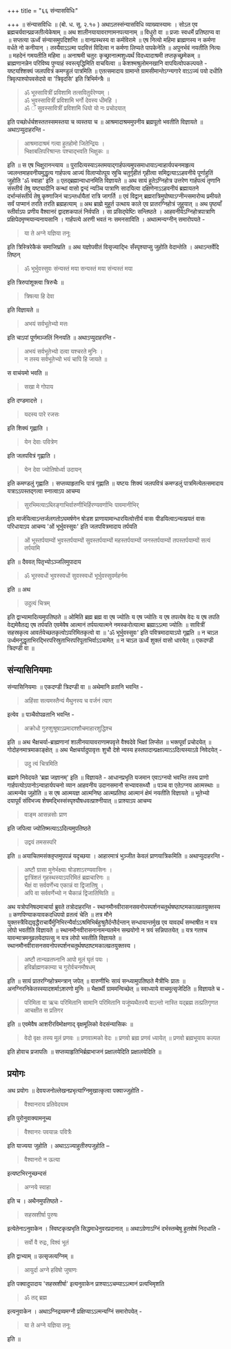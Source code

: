 +++
title = "६६ संन्यासविधिः"

+++
॥ संन्यासविधिः ॥ (बो. ध. सू. २.१० ) अथाऽतस्संन्यासविधि व्याख्यास्यामः । सोऽत एव ब्रह्मचर्यवान्प्रव्रजतीत्येकेषाम् ॥ अथ शालीनयायावराणामनपत्यानाम् ॥ विधुरो वा ॥ प्रजाः स्वधर्मे प्रतिष्ठाप्य वा ॥ सप्तत्या ऊर्ध्वं संन्यासमुपदिशन्ति ॥ वानप्रस्थस्य वा कर्मविरामे ॥ एष नित्यो महिमा ब्राह्मणस्य न कर्मणा वर्धते नो कनीयान् । तस्यैवाऽऽत्मा पदवित्तं विदित्वा न कर्मणा लिप्यते पापकेनेति ॥ अपुनर्भवं नयतीति नित्यः ॥ महदेनं गमयतीति महिमा ॥ अनाश्रमी चतुरः कृच्छ्रानात्मशुध्यर्थं विदध्यादाश्रमी तप्तकृच्छ्रमेकम् ॥ ब्राह्मणानन्नेन परिविष्य पुण्याहं स्वस्त्यृद्धिमिति वाचयित्वा ॥ केशश्मश्रुलोमनखानि वापयित्वोपकल्पयते - यष्टयश्शिक्यं जलपवित्रं कमण्डुलं पात्रमिति ॥ एतत्समादाय ग्रामान्ते ग्रामसीमान्तेऽग्न्यगारे वाऽऽज्यं पयो दधीति त्रिवृत्पाश्योपवसेदपो वा 'त्रिवृदसि' इति त्रिभिर्मन्त्रैः ॥ 

> ॐ भूस्सावित्रीं प्रविशामि तत्सवितुर्वरेण्यम् ।  
ॐ भुवस्सावित्रीं प्रविशामि भर्गो देवस्य धीमहि ।  
ॐ ँ सुवस्सावित्रीं प्रविशामि धियो यो नः प्रचोदयात् 

इति पच्छोर्धर्चशस्ततस्समस्तया च व्यस्तया च ॥ आश्रमादाश्रममुपनीय ब्रह्मपूतो भवतीति विज्ञायते ॥ अथाऽप्युदाहरन्ति -

> आश्रमादाश्रमं गत्वा हुतहोमो जितेन्द्रियः ।  
भिक्षाबलिपरिश्रान्तः पश्चाद्भवति भिक्षुकः ॥

इति ॥ स एष भिक्षुरानन्त्याय ॥ पुरादित्यस्याऽस्तमयाद्गार्हपत्यमुपसमाधायाऽन्वाहार्यपचनमाहृत्य ज्वलन्तमाहवनीयमुद्धृत्य गार्हपत्य आज्यं विलाप्योत्पूय स्रुचि चतुर्गृहीतं गृहीत्वा समिद्वत्याऽऽहवनीये पूर्णाहुतिं जुहोति 'ॐ स्वाहा' इति ॥ एतद्ब्रह्मान्वाधानमिति विज्ञायते ॥ अथ सायं हुतेऽग्निहोत्र उत्तरेण गार्हपत्यं तृणानि संस्तीर्य तेषु यष्ट्यादीनि कन्थां वासो द्वन्दं न्यञ्चि पात्राणि सादयित्वा दक्षिणेनाऽऽहवनीयं ब्रह्मायतने दर्भान्संस्तीर्य तेषु कृष्णाजिनं चाऽन्तर्धायैतां रात्रि जागर्ति ॥ एवं विद्वान् ब्रह्मरात्रिमुपोष्याऽग्नीन्त्समारोप्य प्रमीयते सर्वं पाप्मानं तरति तरति ब्रह्महत्याम् ॥ अथ ब्राह्मे मुहूर्त उत्थाय काले एव प्रातरग्निहोत्रं जुहुयात् ॥ अथ पृष्ठ्याँ स्तीर्वाऽपः प्रणीय वैश्वानरं द्वादशकपालं निर्वपति । सा प्रसिद्घेष्टिः सन्तिष्ठते । आहवनीयेऽग्निहोत्रपात्राणि प्रक्षिपेदमृण्मयान्यनायसानि । गार्हपत्ये अरणी भवतं नः समनसाविति । अथात्मन्यग्नीन् समारोपयते - 

> या ते अग्ने यज्ञिया तनूः 

इति त्रिस्त्रिरेकैकं समाजिघ्रति ॥ अथ यज्ञोपवीतं विसृज्याद्भिः सँस्पृश्याप्सु जुहोति वेदान्तेति । अथाऽन्तर्वेदि तिष्ठन्

> ॐ भूर्भुवस्सुवः संन्यस्तं मया सन्यस्तं मया संन्यस्तं मया

इति त्रिरुपांशूक्त्वा त्रिरुचैः ॥ 

> त्रिषत्या हि देवा 

इति विज्ञायते ॥ 

> अभयं सर्वभूतेभ्यो मत्तः

इति चाऽपां पूर्णमञ्जलिं निनयति ॥ अथाऽप्युदाहरन्ति - 

> अभयं सर्वभूतेभ्यो दत्वा यश्चरते मुनिः ।  
न तस्य सर्वभूतेभ्यो भयं चापि हि जायते ॥ 

स वाचंयमो भवति ॥ 

> सखा मे गोपाय

इति दण्डमादत्ते । 

> यदस्य पारे रजसः

इति शिक्यं गृह्णाति । 

> येन देवाः पवित्रेण

इति जलपवित्रं गृह्णाति । 

> येन देवा ज्योतिषोर्ध्वा उदायन्

इति कमण्डलुं गृह्णाति । सप्तव्याहृताभिः पात्रं गृह्णाति ॥ यष्टयः शिक्यं जलपवित्रं कमण्डलुं पात्रमित्येतत्समादाय यत्राऽऽपस्तद्गत्वा स्नात्वाऽप आचम्य 

> सुरभिमत्याऽब्लिङ्गाभिर्वारुणीभिर्हिरण्यवर्णाभिः पावमानीभिर् 

इति मार्जयित्वाऽन्तर्जलगतोऽघमर्षणेन षोडश प्राणायामान्धारयित्वोत्तीर्य वासः पीडयित्वाऽन्यत्प्रयतं वासः परिधायाऽप आचम्य 'ओं भूर्भुवस्सुवः' इति जलपवित्रमादाय तर्पयति 

> ओं भूस्तर्पयाम्यों भुवस्तर्पयाम्यों सुवस्तर्पयाम्यों महस्तर्पयाम्यों जनस्तर्पयाम्यों तपस्तर्पयाम्यों सत्यं तर्पयामि 

इति ॥ दैववत् पितृभ्योऽञ्जलिमुपादाय 

> ॐ भूस्स्वधों भुवस्स्वधों सुवस्स्वधों भूर्भुवस्सुवर्महर्नमः 

इति ॥ अथ 

> उदुत्यं चित्रम् 

इति द्वाभ्यामादित्यमुपतिष्ठते ॥ ओमिति ब्रह्म ब्रह्म वा एष ज्योतिः य एष ज्योतिः य एष तपत्येष वेदः य एष तपति वेद्यमेवैतद्य एष तर्पयति एवमेवैष आत्मानं तर्पयत्यात्मने नमस्करोत्यात्मा ब्रह्माऽऽत्मा ज्योतिः ॥ सावित्रीं सहस्रकृत्व आवर्तयेच्छतकृत्वोऽपरिमितकृत्वो वा ॥ 'ॐ भूर्भुवस्सुवः' इति पवित्रमादायाऽपो गृह्णति ॥ न चाऽत उर्ध्वमनुद्धृताभिरद्भिरपरिस्रुताभिरपरिपूताभिर्वाऽऽचामेत् ॥ न चाऽत ऊर्ध्वं शुक्लं वासो धारयेत् ॥ एकदण्डी त्रिदण्डी वा ॥

## संन्यासिनियमाः

संन्यासिनियमाः ॥ एकदण्डी त्रिदण्डी वा ॥ अथेमानि व्रतानि भवन्ति - 

> अहिंसा सत्यमस्तैन्यं मैथुनस्य च वर्जनं त्याग 

इत्येव ॥ पञ्चैवोपव्रतानि भवन्ति - 

> अक्रोधो गुरुशुश्रूषाऽप्रमादश्शौचमाहारशुद्धिश्च 

इति  ॥ अथ भैक्षचर्या-ब्राह्मणानां शालीनयायावराणामपवृत्ते वैश्वदेवे भिक्षां लिप्सेत ॥ भक्त्पूर्वां प्रचोदयेत् ॥ गोदोहनमात्रमाकाङ्क्षेत् ॥ अथ भैक्षचर्यादुपावृत्तः शुचौ देशे न्यस्य हस्तपादान्प्रक्षाल्याऽऽदित्यस्याऽग्रे निवेदयेत् - 

> उदु त्यं चित्रमिति

ब्रह्मणे निवेदयते 'ब्रह्म जज्ञानम्' इति ॥ विज्ञायते - आधानप्रभृति यजमान एवाऽग्नयो भवन्ति तस्य प्राणो गार्हपत्योऽपानोऽन्वाहार्यपचनो व्यान आहवनीय उदानसमानौ सभ्यावसथ्यौ ॥ पञ्च वा एतेऽग्नय आत्मस्थाः ॥ आत्मन्येव जुहोति ॥ स एष आत्मयज्ञ आत्मनिष्ठ आत्मप्रतिष्ठ आत्मानं क्षेमं नयतीति विज्ञायते ॥ भूतेभ्यो दयापूर्वं संविभज्य शेषमद्भिस्संस्पृश्यौषधवत्प्राश्नीयात् ॥ प्राश्याऽप आचम्य 

> वाङ्म आसन्नसोः प्राण 

इति जपित्वा ज्योतिष्मत्याऽऽदित्यमुपतिष्ठते 

> उद्वयं तमसस्परि 

इति ॥ अयाचितमसंक्लृप्तमुपपन्नं यदृच्छया । आहारमात्रं भुञ्जीत केवलं प्राणयात्रिकमिति ॥ अथाप्युदाहरन्ति - 

> अष्टौ ग्रासा मुनेर्भक्ष्याः षोडशाऽरण्यवासिनः ।  
द्वात्रिंशतं गृहस्थस्याऽपरिमितं ब्रह्मचारिणः ॥  
भैक्षं वा सर्ववर्णेभ्य एकान्नं वा द्विजातिषु ।  
अपि वा सर्ववर्णेभ्यो न चैकान्नं द्विजातिष्विति ॥

अथ यत्रोपनिषदमाचार्या ब्रुवते तत्रोदाहरन्ति - स्थानमौनवीरासनसवनोपस्पर्शनचतुर्थषष्ठाष्टमकालव्रतयुक्तस्य ॥ कणपिण्याकयावकदधिपयो व्रतत्वं चेति ॥ तत्र मौने युक्तस्त्रैविद्यवृद्धैराचार्यैर्मुनिभिरन्यैर्वाऽऽश्रमिभिर्बहुश्रुतैर्दन्तैर्दन्तान् सन्धायान्तर्मुख एव यावदर्थं सम्भाषीत न यत्र लोपो भवतीति विज्ञायते ॥ स्थानमौनवीरासनानामन्यतमेन सम्प्रयोगो न त्रयं सन्निपातयेत् ॥ यत्र गतश्च यावन्मात्रमनुव्रतयेदापत्सु न यत्र लोपो भवतीति विज्ञायते ॥ स्थानमौनवीरासनसवनोपस्पर्शनचतुर्थषष्ठाष्टमकालव्रतयुक्तस्य । 

> अष्टौ तान्यव्रतघ्नानि आपो मूलं घृतं पयः ।  
हविर्ब्राह्मणकाम्या च गुरोर्वचनमौषधम् 

इति ॥ सायं प्रातरग्निहोत्रमन्त्रान् जपेत् ॥ वारुणीभिः सायं सन्ध्यामुपतिष्ठते मैत्रीभिः प्रातः ॥ अनग्निरनिकेतस्स्यादशर्माऽशरणो मुनिः ॥ भैक्षार्थी ग्राममन्विच्छेत् ॥ स्वाध्याये वाचमुत्सृजेदिति ॥ विज्ञायते च - 

> परिमिता वा ऋचः परिमितानि सामानि परिमितानि यजूंष्यथैतस्यै वाऽन्तो नास्ति यद्ब्रह्म तत्प्रतिगृणत आचक्षीत स प्रतिगर 

इति ॥ एवमेवैष आशरीरविमोक्षणाद् वृक्षमूलिको वेदसंन्यासिकः ॥ 

> वेदो वृक्षः तस्य मूलं प्रणवः ॥ प्रणवात्मको वेदः ॥ प्रणवो ब्रह्म प्रणवं ध्यायेत् ॥ प्रणवो ब्रह्मभूयाय कल्पत 

इति होवाच प्रजापतिः ॥ सप्तव्याहृतिभिर्ब्रह्मभाजनं प्रक्षालयेदिति प्रक्षालयेदिति ॥

## प्रयोगः

अथ प्रयोगः ॥ देवयजनोल्लेखनप्रभृत्याग्निमुखात्कृत्वा पक्वाज्जुहोति -

> वैश्वानराय प्रतिवेदयाम

इति पुरोनुवाक्यामनूच्य 

> वैश्वानरः पवयान्नः पवित्रैः

इति याज्यया जुहोति । अथाऽऽज्याहुतीरुपजुहोति – 

> वैश्वानरो न ऊत्या

इत्यष्टभिरनुच्छन्दसं 

> अग्नये स्वाहा

इति च । अथैनमुपतिष्ठते -

> सहस्रशीर्षा पुरुषः

इत्येतेनाऽनुवाकेन । स्विष्टकृत्प्रभृति सिद्धमाधेनुवरप्रदानात् ॥ अथाऽग्रेणाऽग्निं दर्भस्तम्बेषु हुतशेषं निदधाति -

> सर्वो वै रुद्रः, विश्वं भूतं

इति द्वाभ्याम् ॥ उत्सृजत्यग्निम् ॥ 

> आयुर्दा अग्ने हविषो जुषाणः

इति पक्वादुपादाय 'सहस्रशीर्षा' इत्यनुवाकेन प्राश्याऽऽचम्याऽऽत्मानं प्रत्यभिमृशति 

> ॐ तद् ब्रह्म

इत्यनुवाकेन । अथाऽग्निद्रव्यमग्नौ प्रक्षिप्याऽऽत्मन्यग्निं समारोपयेत् -

> या ते अग्ने यज्ञिया तनूः

इति ॥